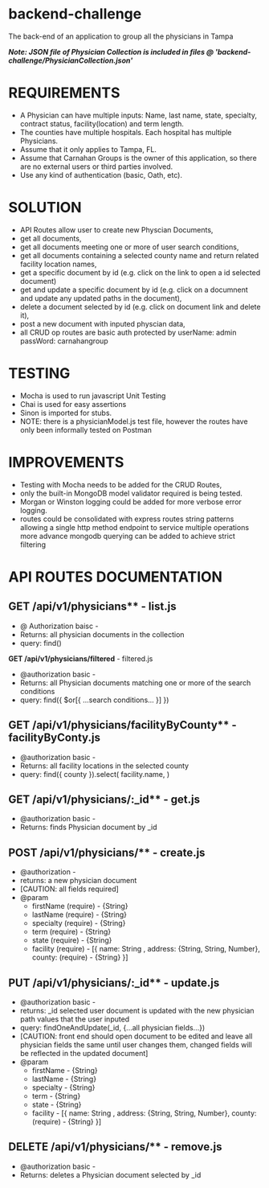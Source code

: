 # backend-challenge
The back-end of an application to group all the physicians in Tampa


***Note: JSON file of Physician Collection is included in files @ 'backend-challenge/PhysicianCollection.json'***


# REQUIREMENTS
* A Physician can have multiple inputs: Name, last name, state, specialty, contract status, facility(location) and term length. 
* The counties have multiple hospitals. Each hospital has multiple Physicians.
* Assume that it only applies to Tampa, FL.
* Assume that Carnahan Groups is the owner of this application, so there are no external users or third parties involved.
* Use any kind of authentication (basic, Oath, etc).


# SOLUTION
- API Routes allow user to create new Physcian Documents, 
- get all documents, 
- get all documents meeting one or more of user search conditions,
- get all documents containing a selected county name and return related facility location names,
- get a specific document by id (e.g. click on the link to open a id selected document)
- get and update a specific document by id (e.g. click on a documnent and update any updated paths in the document),
- delete a document selected by id (e.g. click on document link and delete it),
- post a new document with inputed physcian data,
- all CRUD op routes are basic auth protected by userName: admin passWord: carnahangroup


# TESTING
- Mocha is used to run javascript Unit Testing 
- Chai is used for easy assertions
- Sinon is imported for stubs.
- NOTE: there is a physicianModel.js test file, however the routes have only been informally tested on Postman

# IMPROVEMENTS
- Testing with Mocha needs to be added for the CRUD Routes,
- only the built-in MongoDB model validator required is being tested. 
- Morgan or Winston logging could be added for more verbose error logging.
- routes could be consolidated with express routes string patterns allowing a single http method endpoint to service multiple operations
more advance mongodb querying can be added to achieve strict filtering 



# API ROUTES DOCUMENTATION



## GET /api/v1/physicians** - list.js
- @ Authorization baisc -
- Returns: all physician documents in the collection
- query: find() 


**GET /api/v1/physicians/filtered** - filtered.js
- @authorization basic -
- Returns: all Physician documents matching one or more of the search conditions
- query: find({ $or[{ ...search conditions... }] })


## GET /api/v1/physicians/facilityByCounty** - facilityByConty.js
- @authorization basic -
- Returns: all facility locations in the selected county
- query: find({ county }).select( facility.name, )


## GET /api/v1/physicians/:_id** - get.js
- @authorization basic -
- Returns: finds Physician document by _id


## POST /api/v1/physicians/** - create.js
- @authorization  -
- returns: a new physician document
- [CAUTION: all fields required]
- @param 
    - firstName (require) - {String}
    - lastName (require) - {String}
    - specialty (require) - {String}
    - term (require) - {String}
    - state (require) - {String}
    - facility (require) - [{ name: String , address: {String, String, Number}, county: (require) - {String} }]

## PUT /api/v1/physicians/:_id** - update.js
- @authorization basic -
- returns: _id selected user document is updated with the new physician path values that the user inputed
- query: findOneAndUpdate(_id, {...all physician fields...}) 
- [CAUTION: front end should open document to be edited and leave all physician fields the same until user changes them, changed fields  will be reflected in the updated document] 
- @param
    * firstName - {String}
    * lastName - {String}
    * specialty - {String}
    * term - {String}
    * state - {String}
    * facility - [{ name: String , address: {String, String, Number}, county: (require) - {String} }]


## DELETE /api/v1/physicians/** - remove.js
- @authorization basic -
- Returns: deletes a Physician document selected by _id
